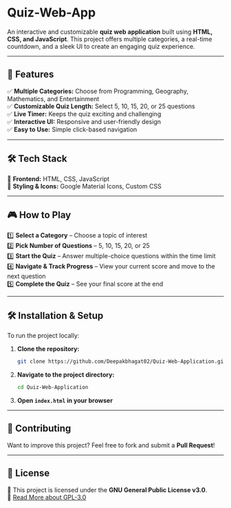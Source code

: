 # **Quiz-Web-App**  

An interactive and customizable **quiz web application** built using **HTML, CSS, and JavaScript**. This project offers multiple categories, a real-time countdown, and a sleek UI to create an engaging quiz experience.  

---

## 🚀 **Features**  
✅ **Multiple Categories:** Choose from Programming, Geography, Mathematics, and Entertainment  
✅ **Customizable Quiz Length:** Select 5, 10, 15, 20, or 25 questions  
✅ **Live Timer:** Keeps the quiz exciting and challenging  
✅ **Interactive UI:** Responsive and user-friendly design  
✅ **Easy to Use:** Simple click-based navigation  

---

## 🛠️ **Tech Stack**  
🔹 **Frontend:** HTML, CSS, JavaScript  
🔹 **Styling & Icons:** Google Material Icons, Custom CSS  

---

## 🎮 **How to Play**  
1️⃣ **Select a Category** – Choose a topic of interest  
2️⃣ **Pick Number of Questions** – 5, 10, 15, 20, or 25  
3️⃣ **Start the Quiz** – Answer multiple-choice questions within the time limit  
4️⃣ **Navigate & Track Progress** – View your current score and move to the next question  
5️⃣ **Complete the Quiz** – See your final score at the end  

---

## 🛠️ **Installation & Setup**  
To run the project locally:  
1. **Clone the repository:**  
   ```bash
   git clone https://github.com/Deepakbhagat02/Quiz-Web-Application.git
   ```
2. **Navigate to the project directory:**  
   ```bash
   cd Quiz-Web-Application
   ```
3. **Open `index.html` in your browser**  

---

## 🤝 **Contributing**  
Want to improve this project? Feel free to fork and submit a **Pull Request**!  

---

## 📜 **License**  
🔹 This project is licensed under the **GNU General Public License v3.0**.  
🔗 [Read More about GPL-3.0](https://www.gnu.org/licenses/gpl-3.0.html)  
